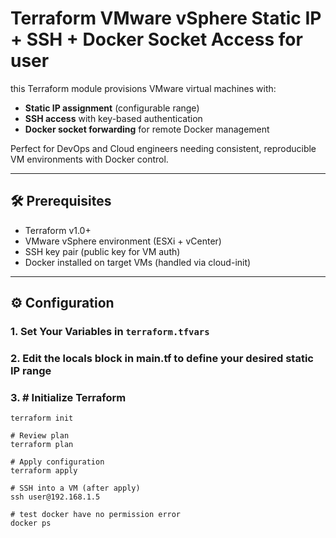 # Terraform VMware vSphere Static IP + SSH + Docker Socket Access for user

this Terraform module provisions VMware virtual machines with:
- **Static IP assignment** (configurable range)
- **SSH access** with key-based authentication
- **Docker socket forwarding** for remote Docker management

Perfect for DevOps and Cloud engineers needing consistent, reproducible VM environments with Docker control.

---

## 🛠️ Prerequisites

- Terraform v1.0+
- VMware vSphere environment (ESXi + vCenter)
- SSH key pair (public key for VM auth)
- Docker installed on target VMs (handled via cloud-init)

---

## ⚙️ Configuration

### 1. Set Your Variables in `terraform.tfvars`
### 2. Edit the locals block in main.tf to define your desired static IP range
### 3. # Initialize Terraform

```hcl
terraform init

# Review plan
terraform plan

# Apply configuration
terraform apply

# SSH into a VM (after apply)
ssh user@192.168.1.5

# test docker have no permission error
docker ps
